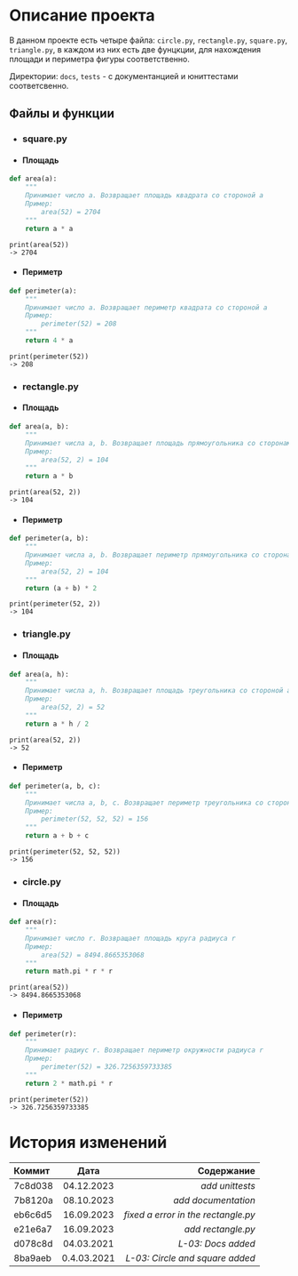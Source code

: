# Описание проекта
В данном проекте есть четыре файла: `circle.py`, `rectangle.py`, `square.py`, `triangle.py`, в каждом из них есть две фунцкции, для нахождения площади и периметра фигуры соответственно.

Директории: `docs`, `tests` - с документанцией и юниттестами соответсвенно.
## Файлы и функции

- ### square.py
- #### Площадь
```python
def area(a):
    """
    Принимает число a. Возвращает площадь квадрата со стороной a
    Пример:
		area(52) = 2704
    """
    return a * a
```
```
print(area(52))
-> 2704
``` 
- #### Периметр
```python
def perimeter(a):
    """
    Принимает число a. Возвращает периметр квадрата со стороной a
    Пример:
		perimeter(52) = 208
    """
    return 4 * a
```
```
print(perimeter(52))
-> 208
``` 

- ### rectangle.py
- #### Площадь
```python
def area(a, b): 
    """
    Принимает числа a, b. Возвращает площадь прямоугольника со сторонами a и b
    Пример:
		area(52, 2) = 104
    """
    return a * b 
```
```
print(area(52, 2))
-> 104
``` 
- #### Периметр
```python
def perimeter(a, b):
    """
    Принимает числа a, b. Возвращает периметр прямоугольника со сторонами a и b
    Пример:
		area(52, 2) = 104
    """
    return (a + b) * 2
```
```
print(perimeter(52, 2))
-> 104
```

- ### triangle.py
- #### Площадь
```python
def area(a, h): 
    """
    Принимает числа a, h. Возвращает площадь треугольника со стороной a и высотой h
    Пример:
		area(52, 2) = 52
    """
    return a * h / 2  
```
```
print(area(52, 2))
-> 52
``` 
- #### Периметр
```python
def perimeter(a, b, c): 
    """
    Принимает числа a, b, c. Возвращает периметр треугольника со сторонами a, b и c
    Пример:
		perimeter(52, 52, 52) = 156
    """
    return a + b + c
```
```
print(perimeter(52, 52, 52))
-> 156
```


- ### circle.py
- #### Площадь
```python
def area(r):
    """
    Принимает число r. Возвращает площадь круга радиуса r
    Пример:
		area(52) = 8494.8665353068
    """
    return math.pi * r * r 
```
```
print(area(52))
-> 8494.8665353068
``` 
- #### Периметр
```python
def perimeter(r):
    """
    Принимает радиус r. Возвращает периметр окружности радиуса r
    Пример:
		perimeter(52) = 326.7256359733385
    """
    return 2 * math.pi * r
```
```
print(perimeter(52))
-> 326.7256359733385
```

# История изменений
| Коммит        |    Дата     |                          Содержание |
|:--------------|:-----------:|------------------------------------:|
| 7c8d038       | 04.12.2023  |                     *add unittests* |
| 7b8120a       | 08.10.2023  |                 *add documentation* |
| eb6c6d5       | 16.09.2023  | *fixed a error in the rectangle.py* |
| e21e6a7       | 16.09.2023  |                  *add rectangle.py* |
| d078c8d       | 04.03.2021  |                  *L-03: Docs added* |
| 8ba9aeb       | 0.4.03.2021 |     *L-03: Circle and square added* |
